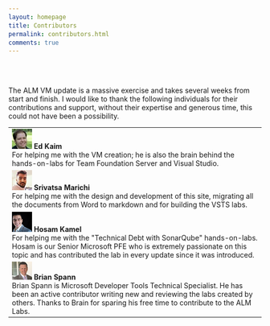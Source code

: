 ```yaml
--- 
layout: homepage 
title: Contributors 
permalink: contributors.html 
comments: true 
---
```


<br>
<br>

The ALM VM update is a massive exercise and takes several weeks from start and finish.  I would like to thank the following individuals for their contributions and support, without their expertise and generous time, this could not have been a possibility.

<table class ="mainTable" width="100%" cellspacing="0" cellpadding="0" border="0">
    <tr class ="mainTable" >
        <td class ="mainTable"  width="1%">
                       <img src="images/ed.jpg" />
             <b> Ed Kaim</b> <br /> For helping me with the VM creation; he is also the brain behind the hands-on-labs for Team Foundation Server and Visual Studio. 
              </td>            
    </tr>
    <tr class ="mainTable" >
        <td class ="mainTable"  width="1%">
              <img src="images/srivatsa.jpeg"  /> 
               <b>Srivatsa Marichi</b> <br />For helping me with the design and development of this site, migrating all the documents from Word to markdown and for building the VSTS labs. 
        </td>
    </tr>    
<tr class ="mainTable" >
        <td class ="mainTable"  width="1%">
                       <img src="images/hkamel.png" />
             <b> Hosam Kamel</b> <br />For helping me with the "Technical Debt with SonarQube" hands-on-labs. Hosam is our Senior Microsoft PFE who is extremely passionate on this topic and has contributed the lab in every update since it was introduced.
              </td>            
    </tr>    
    <tr class ="mainTable" >
        <td class ="mainTable"  width="1%">
                       <img src="images/bspann.png" />
             <b> Brian Spann</b> <br />Brian Spann is Microsoft Developer Tools Technical Specialist. He has been an active contributor writing new and reviewing the labs created by others. Thanks to Brain for sparing his free time to contribute to the ALM Labs. 
              </td>            
    </tr>  
</table>